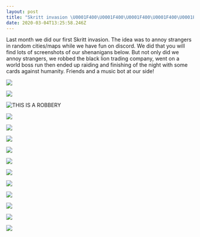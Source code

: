 ```yaml
---
layout: post
title: "Skritt invasion \U0001F400\U0001F400\U0001F400\U0001F400\U0001F400\U0001F400\U0001F400\U0001F400\U0001F400\U0001F400"
date: 2020-03-04T13:25:58.246Z
---
```

Last month we did our first Skritt invasion. The idea was to annoy strangers in random cities/maps while we have fun on discord. We did that you will find lots of screenshots of our shenanigans below. But not only did we annoy strangers, we robbed the black lion trading company, went on a world boss run then ended up raiding and finishing of the night with some cards against humanity. Friends and a music bot at our side!

![](/assets/uploads/gw2-64-2020-02-21-19-43-09.png)

![](/assets/uploads/gw2-64-2020-02-21-19-44-07.png)

![](/assets/uploads/gw2-64-2020-02-21-19-52-04.png "THIS IS A ROBBERY")

![](/assets/uploads/gw2-64-2020-02-21-19-52-38.png)

![](/assets/uploads/gw2-64-2020-02-21-19-57-45.png)

![](/assets/uploads/gw2-64-2020-02-21-20-06-37.png)

![](/assets/uploads/gw2-64-2020-02-21-20-00-05.png)

![](/assets/uploads/gw2-64-2020-02-21-20-10-25.png)

![](/assets/uploads/gw2-64-2020-02-21-20-19-38.png)

![](/assets/uploads/gw2-64-2020-02-21-20-28-25.png)

![](/assets/uploads/gw2-64-2020-02-21-20-24-57.png)

![](/assets/uploads/gw2-64-2020-02-21-20-35-42.png)

![](/assets/uploads/gw2-64-2020-02-21-20-25-05.png)

![](/assets/uploads/gw2-64-2020-02-21-21-21-03.png)